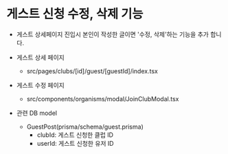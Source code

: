 # 게스트 신청 수정, 삭제 기능

- 게스트 상세페이지 진입시 본인이 작성한 글이면 '수정, 삭제'하는 기능을 추가 합니다.
- 게스트 상세 페이지
  - src/pages/clubs/[id]/guest/[guestId]/index.tsx
- 게스트 수정 페이지

  - src/components/organisms/modal/JoinClubModal.tsx

- 관련 DB model
  - GuestPost(prisma/schema/guest.prisma)
    - clubId: 게스트 신청한 클럽 ID
    - userId: 게스트 신청한 유저 ID
